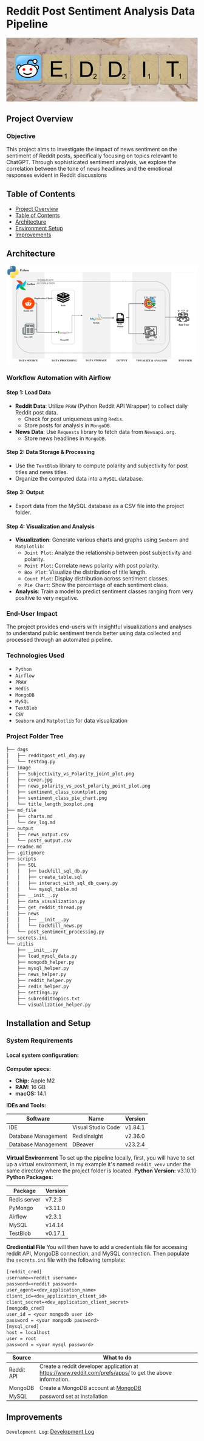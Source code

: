 # Reddit Post Sentiment Analysis Data Pipeline

![Cover Image](./image/cover.jpg "Intro image")


## Project Overview
### Objective
This project aims to investigate the impact of news sentiment on the sentiment of Reddit posts, specifically focusing on topics relevant to ChatGPT. Through sophisticated sentiment analysis, we explore the correlation between the tone of news headlines and the emotional responses evident in Reddit discussions

## Table of Contents

- [Project Overview](#project-overview)
- [Table of Contents](#table-of-contents)
- [Architecture](#architecture)
- [Environment Setup](#installation-and-setup)
- [Improvements](#improvements)



## Architecture
![Work Flow Tree](./image/workflow.png "workflow image")
### Workflow Automation with Airflow
#### Step 1: Load Data
- **Reddit Data**: Utilize `PRAW` (Python Reddit API Wrapper) to collect daily Reddit post data.
  - Check for post uniqueness using `Redis`.
  - Store posts for analysis in `MongoDB`.
- **News Data**: Use `Requests` library to fetch data from `Newsapi.org`.
  - Store news headlines in `MongoDB`.

#### Step 2: Data Storage & Processing
- Use the `TextBlob` library to compute polarity and subjectivity for post titles and news titles.
- Organize the computed data into a `MySQL` database.

#### Step 3: Output
- Export data from the MySQL database as a CSV file into the project folder.

#### Step 4: Visualization and Analysis
- **Visualization**: Generate various charts and graphs using `Seaborn` and `Matplotlib`:
  - `Joint Plot`: Analyze the relationship between post subjectivity and polarity.
  - `Point Plot`: Correlate news polarity with post polarity.
  - `Box Plot`: Visualize the distribution of title length.
  - `Count Plot`: Display distribution across sentiment classes.
  - `Pie Chart`: Show the percentage of each sentiment class.
- **Analysis**: Train a model to predict sentiment classes ranging from very positive to very negative.

### End-User Impact

The project provides end-users with insightful visualizations and analyses to understand public sentiment trends better using data collected and processed through an automated pipeline.

### Technologies Used
- `Python`
- `Airflow`
- `PRAW`
- `Redis`
- `MongoDB`
- `MySQL`
- `TextBlob`
- `CSV`
- `Seaborn` and `Matplotlib` for data visualization


### Project Folder Tree
```
├── dags
│   ├── redditpost_etl_dag.py
│   └── testdag.py
├── image
│   ├── Subjectivity_vs_Polarity_joint_plot.png
│   ├── cover.jpg
│   ├── news_polarity_vs_post_polarity_point_plot.png
│   ├── sentiment_class_countplot.png
│   ├── sentiment_class_pie_chart.png
│   └── title_length_boxplot.png
├── md_file
│   ├── charts.md
│   └── dev_log.md
├── output
│   ├── news_output.csv
│   └── posts_output.csv
├── readme.md
├── .gitignore
├── scripts
│   ├── SQL
│   │   ├── backfill_sql_db.py
│   │   ├── create_table.sql
│   │   ├── interact_with_sql_db_query.py
│   │   └── mysql_table.md
│   ├── __init__.py
│   ├── data_visualization.py
│   ├── get_reddit_thread.py
│   ├── news
│   │   ├── __init__.py
│   │   └── backfill_news.py
│   └── post_sentiment_processing.py
├── secrets.ini
└── utilis
    ├── __init__.py
    ├── load_mysql_data.py
    ├── mongodb_helper.py
    ├── mysql_helper.py
    ├── news_helper.py
    ├── reddit_helper.py
    ├── redis_helper.py
    ├── settings.py
    ├── subredditTopics.txt
    └── visualization_helper.py
 ```



## Installation and Setup

### System Requirements

#### Local system configuration:

**Computer specs:**
- **Chip:** Apple M2
- **RAM:** 16 GB
- **macOS:** 14.1

**IDEs and Tools:**

| Software        | Name            | Version |
|-----------------|-----------------|---------|
| IDE             | Visual Studio Code | v1.84.1  |
| Database Management | RedisInsight | v2.36.0 |
| Database Management | DBeaver       | v23.2.4  |

**Virtual Environment**
To set up the pipeline locally, first, you will have to set up a virtual environment, in my example it's named `reddit_venv` under the same directory where the project folder is located.
**Python Version:** v3.10.10
**Python Packages:**

| Package         | Version |
|-----------------|---------|
| Redis server    | v7.2.3  |
| PyMongo 		  | v3.11.0 |
| Airflow         | v2.3.1  |
| MySQL           | v14.14  |
| TestBlob		  |v0.17.1  |


 
 **Crediential File**
You will then have to add a credentials file for accessing reddit API, MongoDB connection, and MySQL connection.  Then populate the `secrets.ini` file with the following template:
```
[reddit_cred]
username=<reddit username>
password=<reddit password>
user_agent=<dev_application_name>
client_id=<dev_application_client_id>
client_secret=<dev_application_client_secret>
[mongodb_cred]
user_id = <your mongodb user id>
password = <your mongodb password>
[mysql_cred]
host = localhost
user = root
password = <your mysql password>
```
Source|What to do
--|--
Reddit API|Create a reddit developer application at https://www.reddit.com/prefs/apps/ to get the above information.
MongoDB| Create a MongoDB account at [MongoDB](https://www.mongodb.com/cloud/atlas/lp/try4?utm_source=google&utm_campaign=search_gs_pl_evergreen_atlas_core_retarget-brand_gic-null_amers-us-ca_ps-all_desktop_eng_lead&utm_term=mongodb&utm_medium=cpc_paid_search&utm_ad=e&utm_ad_campaign_id=14291004479&adgroup=128837427347&cq_cmp=14291004479&gad_source=1&gclid=CjwKCAiA04arBhAkEiwAuNOsIrm8Kz1SvZaEEUQrQQynJbCXMT9B7DmUVHIU26poPtOvjpMAnK96jBoCMXwQAvD_BwE) 
MySQL | password set at installation


## Improvements
`Development Log`: [Development Log](./md_file/dev_log.md)
